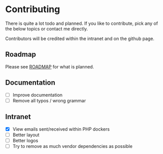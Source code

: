 # Contributing

There is quite a lot todo and planned. If you like to contribute, pick any of the below topics or contact me directly.

Contributors will be credited within the intranet and on the github page.


## Roadmap

Please see [ROADMAP](https://github.com/cytopia/devilbox/issues/23) for what is planned.


## Documentation

* [ ] Improve documentation
* [ ] Remove all typos / wrong grammar

## Intranet

* [X] View emails sent/received within PHP dockers
* [ ] Better layout
* [ ] Better logos
* [ ] Try to remove as much vendor dependencies as possible
